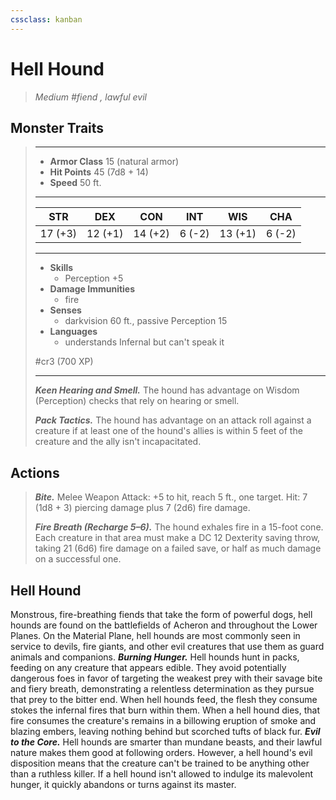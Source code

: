 ```yaml
---
cssclass: kanban
---
```


# Hell Hound
>*Medium #fiend , lawful evil*
## Monster Traits
>___
>- **Armor Class** 15 (natural armor)
>- **Hit Points** 45 (7d8 + 14)
>- **Speed** 50 ft.
>___
>|STR|DEX|CON|INT|WIS|CHA|
>|:---:|:---:|:---:|:---:|:---:|:---:|
>|17 (+3)|12 (+1)|14 (+2)|6 (-2)|13 (+1)|6 (-2)|
>___
>- **Skills**
>	 - Perception +5
>- **Damage Immunities**
>	 - fire
>- **Senses**
>	 - darkvision 60 ft., passive Perception 15
>- **Languages**
>	 - understands Infernal but can't speak it
>
> #cr3 (700 XP)
>___
>***Keen Hearing and Smell.*** The hound has advantage on Wisdom (Perception) checks that rely on hearing or smell.  
>
>***Pack Tactics.*** The hound has advantage on an attack roll against a creature if at least one of the hound's allies is within 5 feet of the creature and the ally isn't incapacitated.  
>
## Actions
>***Bite.*** Melee Weapon Attack: +5 to hit, reach 5 ft., one target. Hit: 7 (1d8 + 3) piercing damage plus 7 (2d6) fire damage.  
>
>***Fire Breath (Recharge 5–6).*** The hound exhales fire in a 15-foot cone. Each creature in that area must make a DC 12 Dexterity saving throw, taking 21 (6d6) fire damage on a failed save, or half as much damage on a successful one.
## Hell Hound
Monstrous, fire-breathing fiends that take the form of powerful dogs, hell hounds are found on the battlefields of Acheron and throughout the Lower Planes. On the Material Plane, hell hounds are most commonly seen in service to devils, fire giants, and other evil creatures that use them as guard animals and companions.
***Burning Hunger.*** Hell hounds hunt in packs, feeding on any creature that appears edible. They avoid potentially dangerous foes in favor of targeting the weakest prey with their savage bite and fiery breath, demonstrating a relentless determination as they pursue that prey to the bitter end.
When hell hounds feed, the flesh they consume stokes the infernal fires that burn within them. When a hell hound dies, that fire consumes the creature's remains in a billowing eruption of smoke and blazing embers, leaving nothing behind but scorched tufts of black fur.
***Evil to the Core.*** Hell hounds are smarter than mundane beasts, and their lawful nature makes them good at following orders. However, a hell hound's evil disposition means that the creature can't be trained to be anything other than a ruthless killer. If a hell hound isn't allowed to indulge its malevolent hunger, it quickly abandons or turns against its master.